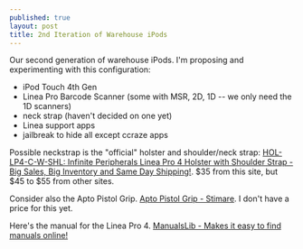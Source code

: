```yaml
---
published: true
layout: post
title: 2nd Iteration of Warehouse iPods
---
```



Our second generation of warehouse iPods. I'm proposing and experimenting with this configuration:

* iPod Touch 4th Gen
* Linea Pro Barcode Scanner (some with MSR, 2D, 1D -- we only need the 1D scanners)
* neck strap (haven't decided on one yet)
* Linea support apps
* jailbreak to hide all except ccraze apps

Possible neckstrap is the "official" holster and shoulder/neck strap: [HOL-LP4-C-W-SHL: Infinite Peripherals Linea Pro 4 Holster with Shoulder Strap - Big Sales, Big Inventory and Same Day Shipping!](http://www.barcodegiant.com/infinite-peripherals/part-hol-lp4-c-w-shl.htm). $35 from this site, but $45 to $55 from other sites.

Consider also the Apto Pistol Grip. [Apto Pistol Grip - Stimare](https://stimare.net/products/linea-pro-scanners/linea-pro-accessories/apto-pistol-grip/). I don't have a price for this yet.

Here's the manual for the Linea Pro 4. [ManualsLib - Makes it easy to find manuals online!](http://data.manualslib.com/pdf3/64/6359/635849-infinite_peripherals/lineapro_4.pdf?07972987a7311320dddbc02f7be5a614)

